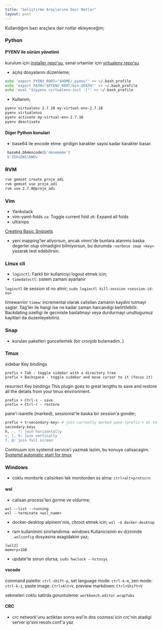 ```yaml
---
title: "Geliştirme Araçlarına Dair Notlar"
layout: post
---
```


Kullandığım bazı araçlara dair notlar ekleyeceğim;

### Python
#### PYENV ile sürüm yönetimi
kurulum için [installer repo'su](https://github.com/pyenv/pyenv-installer), 
sanal ortamlar için [virtualenv repo'su](https://github.com/pyenv/pyenv-virtualenv)

* açılış dosyalarını düzenleme;
```bash
echo 'export PYENV_ROOT="$HOME/.pyenv"' >> ~/.bash_profile
echo 'export PATH="$PYENV_ROOT/bin:$PATH"' >> ~/.bash_profile
echo 'eval "$(pyenv virtualenv-init -)"' >> ~/.bash_profile
```

* Kullanım;
```bash
pyenv virtualenv 2.7.10 my-virtual-env-2.7.10
pyenv virtualenvs
pyenv activate my-virtual-env-2.7.10
pyenv deactivate
```

#### Diger Python konulari
* base64 ile encode etme: girdigin karakter sayisi kadar karakter basar.
```python
 base64.b64encode(b'denememe')
 b'ZGVuZW1lbWU='
```

[//]: # (### APT  eklenecek)
[//]: # (APT gelistirmeleriyle yeni komutlar hayatimiza giriyor.)


### RVM
```bash
rvm gemset create proje_adi
rvm gemset use proje_adi
rvm use 2.7.0@proje_adi
```


### Vim 
* Yankstack
* vim-yaml-folds
  `za`: Toggle current fold
  `zR`: Expand all folds
* ultisnips

[Creating Basic Snippets](https://www.youtube.com/watch?v=f_WQxYgK0Pk&feature=emb_logo)

* yeni mapping'ler atiyorsun, ancak vimrc'de bunlara atanmis baska degerler
  olup olmadigini bilmiyorsun, bu durumda `:verbose imap <key>` yazarak
  test edebilirsin.


### Linux cli
* `loginctl`: Farkli bir kullaniciyi logout etmek icin;
* `timedatectl`: sistem zamani ayarlanir

`loginctl` ile session id no alinir;
`sudo loginctl kill-session <session-id-no>`

timewarrior `timew`: incremental olarak calisilan zamanin kaydini tutmayi
saglar. Tag'ler ile hangi ise ne kadar zaman harcandigi belirtilebilir.
Backdating ozelligi ile gecmiste baslatmayi veya durdurmayi unuttugumuz
kayitlari da duzenleyebiliriz.


### Snap
* kurulan paketleri guncellemek (bir cronjob bulamadim..)

### Tmux
sidebar Key bindings
```
prefix + Tab - toggle sidebar with a directory tree
prefix + Backspace - toggle sidebar and move cursor to it (focus it)
```

resurrect Key bindings
This plugin goes to great lengths to save and restore all the details from your
tmux environment. 

```
prefix + Ctrl-s - save
prefix + Ctrl-r - restore
```

pane'i isaretle (marked), sessionist'le baska bir session'a gonder;

```bash
prefix + t<secondary-key> # join currently marked pane (prefix + m) to current session/window, and switch to it
secondary-keys
h, -, ": join horizontally
v, |, %: join vertically
f, @: join full screen
```

Continuum icin systemd service'i yazmak lazim, bu konuya calisacagim.
[Systemd automatic start for tmux
](https://github.com/tmux-plugins/tmux-continuum/blob/master/docs/systemd_details.md)

### Windows
* coklu monitorle calisirken tek monitorden ss alma: `ctrl+alt+prntscrn`
#### wsl
* calisan process'leri gorme ve oldurme;
```
wsl --list --running
wsl --terminate <wsl_name>
```

* docker-desktop alpinem'mis, chroot etmek icin; `wsl -d docker-desktop`

* ram kullanimini sinirlandirma: windows Kullanicisinin ev dizininde
  `.wslconfig` dosyasina asagidakini yaz;
 
```
[wsl2]
memory=1GB
```

* update'te sorun olursa; `sudo hwclock --hctosys`

#### vscode
command palette: `ctrl-shift-p`, set language mode: `ctrl-k-m`, zen mode:
`ctrl-k-z`, paste image: `Ctrl+Alt+V`, preview markdown: `Ctrl+Shift+V`

sekmeleri coklu satirda goruntuleme: `workbench.editor.wrapTabs`

#### CRC
* crc network'unu actiktan sonra wsl'in dns cozmesi icin crc'nin atadigi server
  ip'sini resolv.conf'a yaz

